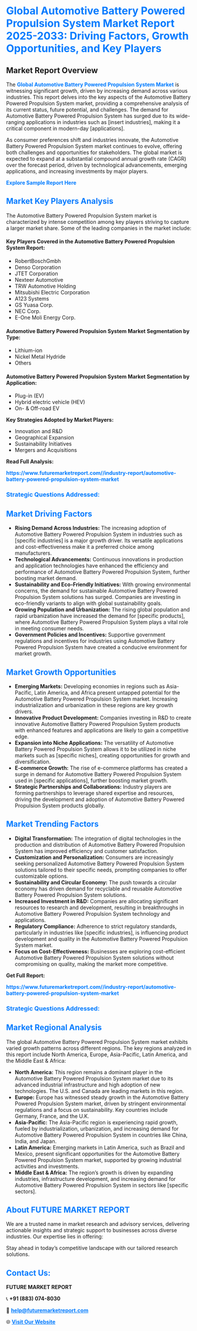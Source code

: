 <h1 style="color: #007BFF;">Global Automotive Battery Powered Propulsion System Market Report 2025-2033: Driving Factors, Growth Opportunities, and Key Players</h1>

<section id="overview">
<h2>Market Report Overview</h2>
<p>The <a href="https://www.futuremarketreport.com//industry-report/automotive-battery-powered-propulsion-system-market" style="color: #007BFF; text-decoration: none;"><strong>Global Automotive Battery Powered Propulsion System Market</strong></a> is witnessing significant growth, driven by increasing demand across various industries. This report delves into the key aspects of the Automotive Battery Powered Propulsion System market, providing a comprehensive analysis of its current status, future potential, and challenges. The demand for Automotive Battery Powered Propulsion System has surged due to its wide-ranging applications in industries such as [insert industries], making it a critical component in modern-day [applications].</p>
<p>As consumer preferences shift and industries innovate, the Automotive Battery Powered Propulsion System market continues to evolve, offering both challenges and opportunities for stakeholders. The global market is expected to expand at a substantial compound annual growth rate (CAGR) over the forecast period, driven by technological advancements, emerging applications, and increasing investments by major players.</p>
</section>

<section id="overview">
<p><a href="https://www.futuremarketreport.com//request-sample/reportId=62456" style="color: #007BFF; text-decoration: none;"><strong>Explore Sample Report Here</strong></a></p>
</section>

<section id="key-players">
<h2 style="color: #007BFF;">Market Key Players Analysis</h2>
<p>The Automotive Battery Powered Propulsion System market is characterized by intense competition among key players striving to capture a larger market share. Some of the leading companies in the market include:</p>
<h4>Key Players Covered in the Automotive Battery Powered Propulsion System Report:</h4>
<ul><li>RobertBoschGmbh</li><li>Denso Corporation</li><li>JTET Corporation</li><li>Nexteer Automotive</li><li>TRW Automotive Holding</li><li>Mitsubishi Electric Corporation</li><li>A123 Systems</li><li>GS Yuasa Corp.</li><li>NEC Corp.</li><li>E-One Moli Energy Corp.</li></ul>
<h4>Automotive Battery Powered Propulsion System Market Segmentation by Type:</h4>
<ul><li>Lithium-ion</li><li>Nickel Metal Hydride</li><li>Others</li></ul>

<h4>Automotive Battery Powered Propulsion System Market Segmentation by Application:</h4>
<ul><li>Plug-in (EV)</li><li>Hybrid electric vehicle (HEV)</li><li>On- &amp; Off-road EV</li></ul>
<p><strong>Key Strategies Adopted by Market Players:</strong></p>
<ul>
<li>Innovation and R&D</li>
<li>Geographical Expansion</li>
<li>Sustainability Initiatives</li>
<li>Mergers and Acquisitions</li>
</ul>
</section>

<section>
<p><strong>Read Full Analysis: </strong></p><a href="https://www.futuremarketreport.com//industry-report/automotive-battery-powered-propulsion-system-market" style="color: #007BFF; text-decoration: none;"><strong>https://www.futuremarketreport.com//industry-report/automotive-battery-powered-propulsion-system-market</strong></a>
<h3 style="color: #007BFF;">Strategic Questions Addressed:</h3>
</section>

<section id="driving-factors">
<h2 style="color: #007BFF;">Market Driving Factors</h2>
<ul>
<li><strong>Rising Demand Across Industries:</strong> The increasing adoption of Automotive Battery Powered Propulsion System in industries such as [specific industries] is a major growth driver. Its versatile applications and cost-effectiveness make it a preferred choice among manufacturers.</li>
<li><strong>Technological Advancements:</strong> Continuous innovations in production and application technologies have enhanced the efficiency and performance of Automotive Battery Powered Propulsion System, further boosting market demand.</li>
<li><strong>Sustainability and Eco-Friendly Initiatives:</strong> With growing environmental concerns, the demand for sustainable Automotive Battery Powered Propulsion System solutions has surged. Companies are investing in eco-friendly variants to align with global sustainability goals.</li>
<li><strong>Growing Population and Urbanization:</strong> The rising global population and rapid urbanization have increased the demand for [specific products], where Automotive Battery Powered Propulsion System plays a vital role in meeting consumer needs.</li>
<li><strong>Government Policies and Incentives:</strong> Supportive government regulations and incentives for industries using Automotive Battery Powered Propulsion System have created a conducive environment for market growth.</li>
</ul>
</section>

<section id="growth-opportunities">
<h2 style="color: #007BFF;">Market Growth Opportunities</h2>
<ul>
<li><strong>Emerging Markets:</strong> Developing economies in regions such as Asia-Pacific, Latin America, and Africa present untapped potential for the Automotive Battery Powered Propulsion System market. Increasing industrialization and urbanization in these regions are key growth drivers.</li>
<li><strong>Innovative Product Development:</strong> Companies investing in R&D to create innovative Automotive Battery Powered Propulsion System products with enhanced features and applications are likely to gain a competitive edge.</li>
<li><strong>Expansion into Niche Applications:</strong> The versatility of Automotive Battery Powered Propulsion System allows it to be utilized in niche markets such as [specific niches], creating opportunities for growth and diversification.</li>
<li><strong>E-commerce Growth:</strong> The rise of e-commerce platforms has created a surge in demand for Automotive Battery Powered Propulsion System used in [specific applications], further boosting market growth.</li>
<li><strong>Strategic Partnerships and Collaborations:</strong> Industry players are forming partnerships to leverage shared expertise and resources, driving the development and adoption of Automotive Battery Powered Propulsion System products globally.</li>
</ul>
</section>

<section id="trending-factors">
<h2 style="color: #007BFF;">Market Trending Factors</h2>
<ul>
<li><strong>Digital Transformation:</strong> The integration of digital technologies in the production and distribution of Automotive Battery Powered Propulsion System has improved efficiency and customer satisfaction.</li>
<li><strong>Customization and Personalization:</strong> Consumers are increasingly seeking personalized Automotive Battery Powered Propulsion System solutions tailored to their specific needs, prompting companies to offer customizable options.</li>
<li><strong>Sustainability and Circular Economy:</strong> The push towards a circular economy has driven demand for recyclable and reusable Automotive Battery Powered Propulsion System solutions.</li>
<li><strong>Increased Investment in R&D:</strong> Companies are allocating significant resources to research and development, resulting in breakthroughs in Automotive Battery Powered Propulsion System technology and applications.</li>
<li><strong>Regulatory Compliance:</strong> Adherence to strict regulatory standards, particularly in industries like [specific industries], is influencing product development and quality in the Automotive Battery Powered Propulsion System market.</li>
<li><strong>Focus on Cost-Effectiveness:</strong> Businesses are exploring cost-efficient Automotive Battery Powered Propulsion System solutions without compromising on quality, making the market more competitive.</li>
</ul>
</section>

<section>
<p><strong>Get Full Report: </strong></p><a href="https://www.futuremarketreport.com//industry-report/automotive-battery-powered-propulsion-system-market" style="color: #007BFF; text-decoration: none;"><strong>https://www.futuremarketreport.com//industry-report/automotive-battery-powered-propulsion-system-market</strong></a>
<h3 style="color: #007BFF;">Strategic Questions Addressed:</h3>
</section>


<section id="regional-analysis">
<h2 style="color: #007BFF;">Market Regional Analysis</h2>
<p>The global Automotive Battery Powered Propulsion System market exhibits varied growth patterns across different regions. The key regions analyzed in this report include North America, Europe, Asia-Pacific, Latin America, and the Middle East & Africa:</p>
<ul>
<li><strong>North America:</strong> This region remains a dominant player in the Automotive Battery Powered Propulsion System market due to its advanced industrial infrastructure and high adoption of new technologies. The U.S. and Canada are leading markets in this region.</li>
<li><strong>Europe:</strong> Europe has witnessed steady growth in the Automotive Battery Powered Propulsion System market, driven by stringent environmental regulations and a focus on sustainability. Key countries include Germany, France, and the U.K.</li>
<li><strong>Asia-Pacific:</strong> The Asia-Pacific region is experiencing rapid growth, fueled by industrialization, urbanization, and increasing demand for Automotive Battery Powered Propulsion System in countries like China, India, and Japan.</li>
<li><strong>Latin America:</strong> Emerging markets in Latin America, such as Brazil and Mexico, present significant opportunities for the Automotive Battery Powered Propulsion System market, supported by growing industrial activities and investments.</li>
<li><strong>Middle East & Africa:</strong> The region’s growth is driven by expanding industries, infrastructure development, and increasing demand for Automotive Battery Powered Propulsion System in sectors like [specific sectors].</li>
</ul>
</section>

<footer>
<h2 style="color: #007BFF;">About FUTURE MARKET REPORT</h2>
<p>We are a trusted name in market research and advisory services, delivering actionable insights and strategic support to businesses across diverse industries. Our expertise lies in offering:</p>

<p>Stay ahead in today’s competitive landscape with our tailored research solutions.</p>

<h2 style="color: #007BFF;">Contact Us:</h2>
<p><strong>FUTURE MARKET REPORT</strong></p>
<p>📞 <strong>+91 (883) 074-8030</strong></p>
<p>📧 <strong><a href="mailto:help@futuremarketreport.com" style="color: #007BFF;">help@futuremarketreport.com</a></strong></p>
<p>🌐 <strong><a href="https://www.futuremarketreport.com/" style="color: #007BFF;">Visit Our Website</a></strong></p>
</footer>